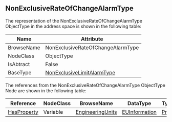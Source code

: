 <!-- objecttype -->
## NonExclusiveRateOfChangeAlarmType

The representation of the NonExclusiveRateOfChangeAlarmType ObjectType in the address space is shown in the following table:  

|Name|Attribute|
|---|---|
|BrowseName|NonExclusiveRateOfChangeAlarmType|
|NodeClass|ObjectType|
|IsAbtract|False|
|BaseType|[NonExclusiveLimitAlarmType](../../../Part9/ObjectTypes/NonExclusiveLimitAlarmType/readme.md)|

The references from the NonExclusiveRateOfChangeAlarmType ObjectType Node are shown in the following table:  

|Reference|NodeClass|BrowseName|DataType|TypeDefinition|ModellingRule|
|---|---|---|---|---|---|
|[HasProperty](../../../Part3/ReferenceTypes/HasProperty/readme.md)|Variable|[EngineeringUnits](#EngineeringUnits)|[EUInformation](../../../Part8/DataTypes/EUInformation/readme.md)|[PropertyType](../../Part5/VariableTypes/PropertyType/readme.md)|[Optional](../../Objects/Optional/readme.md)|



